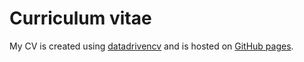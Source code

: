 # Curriculum vitae

My CV is created using [datadrivencv](http://nickstrayer.me/datadrivencv/) and is hosted on [GitHub pages](https://dzhang32.github.io/cv/).